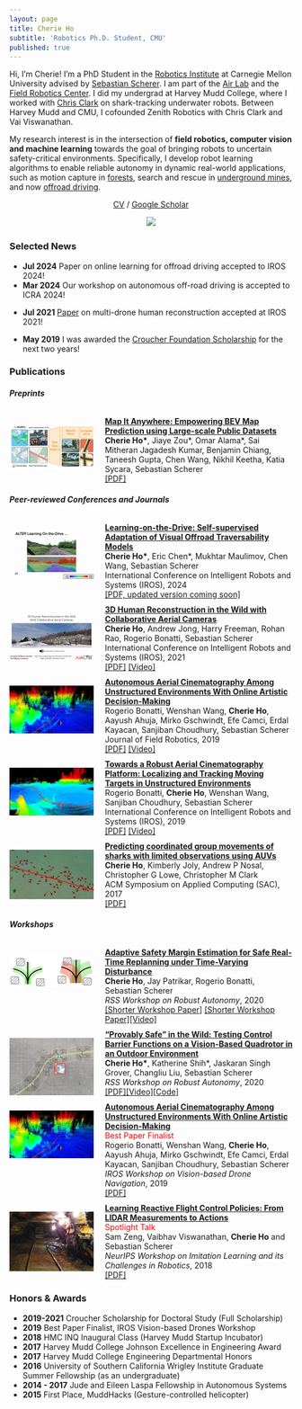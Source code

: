 ```yaml
---
layout: page
title: Cherie Ho
subtitle: 'Robotics Ph.D. Student, CMU'
published: true
---
```


Hi, I’m Cherie! I’m a PhD Student in the [Robotics Institute](https://www.ri.cmu.edu/) at Carnegie Mellon University advised by [Sebastian Scherer](https://www.ri.cmu.edu/ri-faculty/sebastian-scherer/). I am part of the [Air Lab](http://theairlab.org/) and the [Field Robotics Center](https://frc.ri.cmu.edu/). 
I did my undergrad at Harvey Mudd College, where I worked with [Chris Clark](https://www.lair.hmc.edu/chris-clark) on shark-tracking underwater robots. Between Harvey Mudd and CMU, I cofounded Zenith Robotics with Chris Clark and Vai Viswanathan.

My research interest is in the intersection of **field robotics, computer vision and machine learning** towards the goal of bringing robots to uncertain safety-critical environments. Specifically, I develop robot learning algorithms to enable reliable autonomy in dynamic real-world applications, such as motion capture in [forests](https://youtu.be/jxt91vx0cns), search and rescue in [underground mines](https://drive.google.com/file/d/15Q55RPX8ZWd-83oKYTa3aY4wm2O6isiH/view), and now [offroad driving](https://www.cmu.edu/news/stories/archives/2022/september/off-road-autonomy.html). 
<p align="center">
  <a href="media/cherieho_cv_2020_10.pdf">CV</a> /
  <a href="https://scholar.google.com/citations?user=j8lsq7sAAAAJ&hl=en">Google Scholar</a>
</p>
<!-- [CV](cherieho_cv_2020_06.pdf) / [Google Scholar](https://scholar.google.com/citations?user=j8lsq7sAAAAJ&hl=en) -->

<p align="center">
    <img src="img/cherie_collage_0819.gif"/>
</p>

### Selected News 
* **Jul 2024** Paper on online learning for offroad driving accepted to IROS 2024!
* **Mar 2024** Our workshop on autonomous off-road driving is accepted to ICRA 2024!
<!-- * **May-Aug 2021** Spending this summer at Microsoft working on "Pretraining for Safety" with [Ashish Kapoor](https://www.microsoft.com/en-us/research/people/akapoor/) and [Shuang Ma](https://www.shuangma.me/)! -->
* **Jul 2021** [Paper](https://arxiv.org/abs/2108.03936) on multi-drone human reconstruction accepted at IROS 2021!
<!-- * **April 2021** Excited to give invited talks at Apple and Lehigh University. Watch the Lehigh talk [here](https://youtu.be/R1a-31YH3H8). -->
<!-- * **Aug 2020** Excited to give an invited talk at UIUC's [ACRL Lab](http://naira.mechse.illinois.edu/). -->
<!-- * **Jul 2020** [Mohammadreza](https://www.cs.cmu.edu/~mmousaei/) and I gave a tutorial session on "Guaranteeing Safety in the Real World". Watch our talk [here](https://youtu.be/vmRl8swiEyc)! Play with control barrier functions [here](https://github.com/hocherie/cbf_quadrotor)! -->
* **May 2019** I was awarded the [Croucher Foundation Scholarship](https://croucher.org.hk/funding/study_awards/scholarships) for the next two years! 
<!-- * [2019/03] Invited to present research at the Amazon Graduate Student Symposium, Seattle. -->



### Publications
##### Preprints
<div class="container" style="width: 100%; padding-top: 10px">
    <div style="float: left; width:150px; padding-top: 15px">
        <img src="img/mia_thumbnail.png" vertical-align='middle'/>
    </div>
    <div style="margin-left:170px">
        <a href="https://arxiv.org/abs/2306.15226"><b>Map It Anywhere: Empowering BEV Map Prediction using Large-scale Public Datasets</b></a><br>
         <b>Cherie Ho*</b>, Jiaye Zou*, Omar Alama*, Sai Mitheran Jagadesh Kumar, Benjamin Chiang, Taneesh Gupta,
Chen Wang, Nikhil Keetha, Katia Sycara, Sebastian Scherer 
        <br>
        <a href="https://arxiv.org/abs/2407.08726">[PDF]</a>
    </div>
</div>

##### Peer-reviewed Conferences and Journals
<div class="container" style="width: 100%; padding-top: 10px">
    <div style="float: left; width:150px; padding-top: 15px">
        <img src="img/alter_gif.gif" vertical-align='middle'/>
    </div>
    <div style="margin-left:170px">
        <a href="https://arxiv.org/abs/2306.15226"><b>Learning-on-the-Drive: Self-supervised Adaptation of Visual Offroad Traversability Models</b></a><br>
        <b>Cherie Ho*</b>, Eric Chen*, Mukhtar Maulimov, Chen Wang, Sebastian Scherer
        <br>
        International Conference on Intelligent Robots and Systems (IROS), 2024<br>  
        <a href="https://arxiv.org/abs/2306.15226">[PDF, updated version coming soon]</a>
    </div>
</div>

<div class="container" style="width: 100%; padding-top: 10px">
    <div style="float: left; width:150px; padding-top: 15px">
        <img src="img/multidrone_gif.gif" vertical-align='middle'/>
    </div>
    <div style="margin-left:170px">
        <a href="https://arxiv.org/abs/2108.03936"><b>3D Human Reconstruction in the Wild with Collaborative Aerial Cameras</b></a><br>
        <b>Cherie Ho</b>, Andrew Jong, Harry Freeman, Rohan Rao, Rogerio Bonatti, Sebastian Scherer
        <br>
        International Conference on Intelligent Robots and Systems (IROS), 2021<br>  
        <a href="https://arxiv.org/abs/2108.03936">[PDF]</a> <a href="https://youtu.be/jxt91vx0cns">[Video]</a>
    </div>
</div>

<div class="container" style="width: 100%; padding-top: 10px">
    <div style="float: left; width:150px; padding-top: 15px" vertical-align='middle'>
        <img src="img/2019-12-filming-jfr.png"/>
    </div>
    <div style="margin-left:170px">
        <a href="https://www.ri.cmu.edu/wp-content/uploads/2020/03/rob.21931.pdf"><b>Autonomous Aerial Cinematography Among Unstructured Environments With Online Artistic Decision-Making</b></a><br>
        Rogerio Bonatti, Wenshan Wang, <b>Cherie Ho</b>, Aayush Ahuja, Mirko Gschwindt, Efe Camci, Erdal Kayacan, Sanjiban Choudhury, Sebastian Scherer<br>  
        Journal of Field Robotics, 2019<br>
        <a href="https://www.ri.cmu.edu/wp-content/uploads/2020/03/rob.21931.pdf">[PDF]</a> <a href="https://youtu.be/ookhHnqmlaU">[Video]</a>
    </div>
</div>


<div class="container" style="width: 100%; padding-top: 10px">
    <div style="float: left; width:150px; padding-top: 15px">
        <img src="img/2019-05-filming-iros.png" vertical-align='middle'/>
    </div>
    <div style="margin-left:170px">
        <a href="https://arxiv.org/abs/1904.02319"><b>Towards a Robust Aerial Cinematography Platform: Localizing and Tracking Moving Targets in Unstructured Environments</b></a><br>
        Rogerio Bonatti, <b>Cherie Ho</b>, Wenshan Wang, Sanjiban Choudhury, Sebastian Scherer<br>
        International Conference on Intelligent Robots and Systems (IROS), 2019<br>  
        <a href="https://arxiv.org/abs/1904.02319">[PDF]</a> <a href="https://youtu.be/ZE9MnCVmumc">[Video]</a>
    </div>
</div>

<div class="container" style="width: 100%; padding-top: 10px">
    <div style="float: left; width:150px; padding-top: 15px">
        <img src="img/2017-shark-agg.png" vertical-align='middle'/>
    </div>
    <div style="margin-left:170px">
        <a href="http://www.hmc.edu/lair/publications/2017/ho_SAC_2017.pdf"><b>Predicting coordinated group movements of sharks with limited observations using AUVs</b></a><br>
        <b>Cherie Ho</b>, Kimberly Joly, Andrew P Nosal, Christopher G Lowe, Christopher M Clark<br>
        ACM Symposium on Applied Computing (SAC), 2017<br>  
        <a href="http://www.hmc.edu/lair/publications/2017/ho_SAC_2017.pdf">[PDF]</a>
    </div>
</div>

##### Workshops
<div class="container" style="width: 100%; padding-top: 10px">
    <div style="float: left; width:150px; padding-top: 15px">
        <img src="img/tube-cartoon.png" vertical-align='middle'/>
    </div>
    <div style="margin-left:170px">
        <a href="https://openreview.net/pdf?id=IIZGiKa8IK">
        <b>Adaptive Safety Margin Estimation for Safe Real-Time Replanning under Time-Varying Disturbance </b><br>
        </a>
        <b>Cherie Ho</b>, Jay Patrikar, Rogerio Bonatti, Sebastian Scherer<br>  
        <i>RSS Workshop on Robust Autonomy</i>, 2020<br> <a href="https://arxiv.org/abs/2110.03119">[Shorter Workshop Paper]</a>
        <a href="https://openreview.net/pdf?id=IIZGiKa8IK">[Shorter Workshop Paper]</a><a href="https://youtu.be/nrcfQx3rJnw">[Video]</a>
    </div>
</div>

<div class="container" style="width: 100%; padding-top: 10px">
    <div style="float: left; width:150px; padding-top: 15px">
        <img src="img/ecbf-timelapse-trimmed.png" vertical-align='middle'/>
    </div>
    <div style="margin-left:170px">
        <a href="https://openreview.net/pdf?id=CrBJIgBr2BK">
        <b>“Provably Safe” in the Wild: Testing Control Barrier Functions on a Vision-Based Quadrotor in an Outdoor Environment </b><br></a>
        <b>Cherie Ho*</b>, Katherine Shih*, Jaskaran Singh Grover, Changliu Liu, Sebastian Scherer<br>  
        <i>RSS Workshop on Robust Autonomy</i>, 2020<br> 
        <a href="https://openreview.net/pdf?id=CrBJIgBr2BK">[PDF]</a><a href="https://youtu.be/1ohaMHlCmDA">[Video]</a><a href="https://github.com/hocherie/cbf_quadrotor">[Code]</a>
    </div>
</div>

<div class="container" style="width: 100%; padding-top: 10px">
    <div style="float: left; width:150px; padding-top: 15px">
        <img src="img/2019-12-filming-jfr.png" vertical-align='middle'/>
    </div>
    <div style="margin-left:170px">
        <a href="https://www.dropbox.com/s/4elgk00d5k18mua/paper4.pdf?dl=0"><b>Autonomous Aerial Cinematography Among Unstructured Environments With Online Artistic Decision-Making</b></a><br>
        <span style="color:red;">Best Paper Finalist</span> <br> 
        Rogerio Bonatti, Wenshan Wang, <b>Cherie Ho</b>, Aayush Ahuja, Mirko Gschwindt, Efe Camci, Erdal Kayacan, Sanjiban Choudhury, Sebastian Scherer<br>  
        <i>IROS Workshop on Vision-based Drone Navigation</i>, 2019<br> 
        <a href="https://www.dropbox.com/s/4elgk00d5k18mua/paper4.pdf?dl=0">[PDF]</a>
    </div>
</div>

<div class="container" style="width: 100%; padding-top: 10px">
    <div style="float: left; width:150px; padding-top: 15px">
        <img src="img/2018-mine.png" vertical-align='middle'/>
    </div>
    <div style="margin-left:170px">
        <a href="https://drive.google.com/file/d/15Q55RPX8ZWd-83oKYTa3aY4wm2O6isiH/view"><b>Learning Reactive Flight Control Policies: From LIDAR Measurements to Actions</b></a><br>
        <span style="color:red;">Spotlight Talk</span> <br> 
        Sam Zeng, Vaibhav Viswanathan, <b>Cherie Ho</b> and Sebastian Scherer<br>  
        <i>NeurIPS Workshop on Imitation Learning and its Challenges in Robotics</i>, 2018<br> 
        <!-- <span style="color:red;"><b>Spotlight Talk</b></span>  -->
        <a href="https://drive.google.com/file/d/15Q55RPX8ZWd-83oKYTa3aY4wm2O6isiH/view">[PDF]</a>
    </div>
</div>



### Honors & Awards
* **2019-2021** Croucher Scholarship for Doctoral Study (Full Scholarship)
* **2019** Best Paper Finalist, IROS Vision-based Drones Workshop
* **2018** HMC INQ Inaugural Class (Harvey Mudd Startup Incubator)
* **2017** Harvey Mudd College Johnson Excellence in Engineering Award
* **2017** Harvey Mudd College Engineering Departmental Honors
* **2016** University of Southern California Wrigley Institute Graduate Summer Fellowship (as an undergraduate)
* **2014 - 2017** Jude and Eileen Laspa Fellowship in Autonomous Systems
* **2015** First Place, MuddHacks (Gesture-controlled helicopter)

